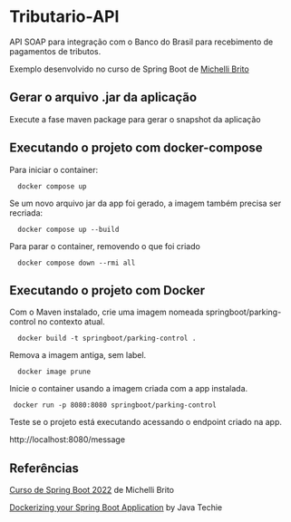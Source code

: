 # Tributario-API

API SOAP para integração com o Banco do Brasil para recebimento de pagamentos de tributos.

Exemplo desenvolvido no curso de Spring Boot
de [Michelli Brito](https://www.youtube.com/watch?v=LXRU-Z36GEU&ab_channel=MichelliBrito)

## Gerar o arquivo .jar da aplicação

Execute a fase maven package para gerar o snapshot da aplicação

## Executando o projeto com docker-compose
Para iniciar o container:
```shell
  docker compose up 
```
Se um novo arquivo jar da app foi gerado, a imagem também precisa ser recriada:
```shell
  docker compose up --build 
```
Para parar o container, removendo o que foi criado

```shell
  docker compose down --rmi all 
```

## Executando o projeto com Docker

Com o Maven instalado, crie uma imagem nomeada springboot/parking-control no contexto atual.
```shell
  docker build -t springboot/parking-control . 
```

Remova a imagem antiga, sem label.
```shell
  docker image prune
```

Inicie o container usando a imagem criada com a app instalada.
 ```shell
  docker run -p 8080:8080 springboot/parking-control
```

Teste se o projeto está executando acessando o endpoint criado na app.

http://localhost:8080/message

## Referências
[Curso de Spring Boot 2022](https://www.youtube.com/watch?v=LXRU-Z36GEU&ab_channel=MichelliBrito) de Michelli Brito

[Dockerizing your Spring Boot Application](https://www.youtube.com/watch?v=e3YERpG2rMs&ab_channel=JavaTechie) by Java Techie
